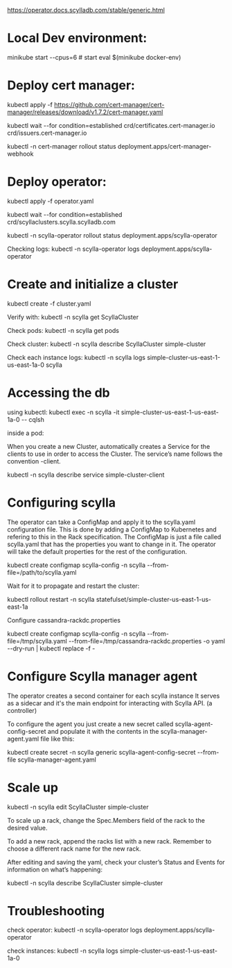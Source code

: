 https://operator.docs.scylladb.com/stable/generic.html

# Local Dev environment:

minikube start --cpus=6 # start
eval $(minikube docker-env)

# Deploy cert manager:

kubectl apply -f https://github.com/cert-manager/cert-manager/releases/download/v1.7.2/cert-manager.yaml

kubectl wait --for condition=established crd/certificates.cert-manager.io crd/issuers.cert-manager.io

kubectl -n cert-manager rollout status deployment.apps/cert-manager-webhook

# Deploy operator:

kubectl apply -f operator.yaml

kubectl wait --for condition=established crd/scyllaclusters.scylla.scylladb.com

kubectl -n scylla-operator rollout status deployment.apps/scylla-operator

Checking logs:
kubectl -n scylla-operator logs deployment.apps/scylla-operator

# Create and initialize a cluster

kubectl create -f cluster.yaml

Verify with:
kubectl -n scylla get ScyllaCluster

Check pods:
kubectl -n scylla get pods

Check cluster:
kubectl -n scylla describe ScyllaCluster simple-cluster

Check each instance logs:
kubectl -n scylla logs simple-cluster-us-east-1-us-east-1a-0 scylla

# Accessing the db

using kubectl:
kubectl exec -n scylla -it simple-cluster-us-east-1-us-east-1a-0 -- cqlsh

inside a pod:

When you create a new Cluster, automatically creates a Service for the clients to use in order to access the Cluster. The service’s name follows the convention <cluster-name>-client.

kubectl -n scylla describe service simple-cluster-client

# Configuring scylla

The operator can take a ConfigMap and apply it to the scylla.yaml configuration file. This is done by adding a ConfigMap to Kubernetes and refering to this in the Rack specification. The ConfigMap is just a file called scylla.yaml that has the properties you want to change in it. The operator will take the default properties for the rest of the configuration.

kubectl create configmap scylla-config -n scylla --from-file=/path/to/scylla.yaml

Wait for it to propagate and restart the cluster:

kubectl rollout restart -n scylla statefulset/simple-cluster-us-east-1-us-east-1a

Configure cassandra-rackdc.properties

kubectl create configmap scylla-config -n scylla --from-file=/tmp/scylla.yaml --from-file=/tmp/cassandra-rackdc.properties -o yaml --dry-run | kubectl replace -f -

# Configure Scylla manager agent

The operator creates a second container for each scylla instance
It serves as a sidecar and it's the main endpoint for interacting with Scylla API. (a controller)

To configure the agent you just create a new secret called scylla-agent-config-secret and populate it with the contents in the scylla-manager-agent.yaml file like this:

kubectl create secret -n scylla generic scylla-agent-config-secret --from-file scylla-manager-agent.yaml

# Scale up

kubectl -n scylla edit ScyllaCluster simple-cluster

To scale up a rack, change the Spec.Members field of the rack to the desired value.

To add a new rack, append the racks list with a new rack. Remember to choose a different rack name for the new rack.

After editing and saving the yaml, check your cluster’s Status and Events for information on what’s happening:

kubectl -n scylla describe ScyllaCluster simple-cluster

# Troubleshooting

check operator:
kubectl -n scylla-operator logs deployment.apps/scylla-operator

check instances:
kubectl -n scylla logs simple-cluster-us-east-1-us-east-1a-0
